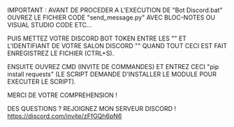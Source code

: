 IMPORTANT : AVANT DE PROCEDER A L'EXECUTION DE "Bot Discord.bat" OUVREZ LE FICHIER CODE "send_message.py" AVEC BLOC-NOTES OU VISUAL STUDIO CODE ETC...

PUIS METTEZ VOTRE DISCORD BOT TOKEN ENTRE LES "" ET L'IDENTIFIANT DE VOTRE SALON DISCORD "" QUAND TOUT CECI EST FAIT ENREGISTREZ LE FICHIER (CTRL+S).

ENSUITE OUVREZ CMD (INVITE DE COMMANDES) ET ENTREZ CECI "pip install requests" (LE SCRIPT DEMANDE D'INSTALLER LE MODULE POUR EXECUTER LE SCRIPT).

MERCI DE VOTRE COMPREHENSION !

DES QUESTIONS ? REJOIGNEZ MON SERVEUR DISCORD ! https://discord.com/invite/zFfGQh6pN6
